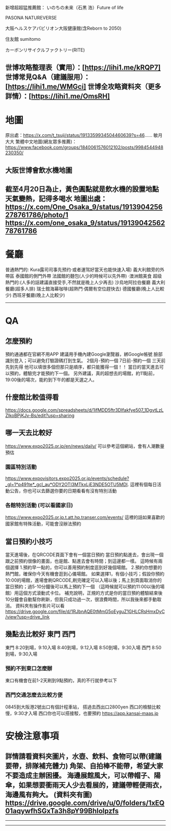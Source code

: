 

新增超超猛推薦館：
いのちの未来（石黒 浩）Future of life

PASONA NATUREVERSE

大阪ヘルスケアパビリオン大阪健康館(含Reborn to 2050)

住友館 sumitomo

カーボンリサイクルファクトリー(RITE)

世博攻略整理表（實用）：[https://lihi1.me/kRQP7]
世博常見Q&A（建議服用）：[https://lihi1.me/WMGci]
世博全攻略資料夾（更多詳情）：[https://lihi1.me/OmsRH]
---
# 地圖
原出處：https://x.com/t_tsuji/status/1913359934504460639?s=46......
敏月大大 繁體中文地圖(網友眾多推薦)：
https://www.facebook.com/groups/1840061576012102/posts/9984544948230350/

## 大阪世博會飲水機地圖

截至4月20日為止，黃色圓點就是飲水機的設置地點
天氣變熱，記得多喝水
地圖出處：
https://x.com/One_Osaka_9/status/1913904256278761786/photo/1
https://x.com/one_osaka_9/status/1913904256278761786
---

# 餐廳
普通熱門的:
Kura露司司事先预约·或者運驾好當天也能快速入場)
義大利館旁的外帶區
泰國館的側門外帶
法國館的麵包(人少的時候可以先外帶)
·澳洲館美食
超级熱門的:(人多的話建議直接受手,不然就是晚上人少再去)
沙烏地阿拉伯餐廳
義大利餐廳(超多人排)
瑞士館海幕咖啡(超熱門·偶爾有空位趕快去)
德國餐廳(晚上人比較少)
西班牙餐廳(晚上人比較少)

---
# QA

## 怎麼預約
預約通通都在官網不用APP
建議用手機內建Google瀏覽器，綁Google帳號 臉部識別登入；可以避免打驗證碼打到生氣。
2個月-預約一個
7日前-預約一個
三天前先到先得
他可以填很多個但那只是順序，都只能獲得一個！！
當日的當天進去可以預約，體驗完才能預約下一個。
另外建議，真的超想去的場館，約11點前，19:00後的場次，能約到下午的都是天選之人。


## 	什麼館比較值得看
https://docs.google.com/spreadsheets/d/1ifMDD5ftr3DIfakfye507_1DgvtLzLZlkoBPjKJv-Bs/edit?usp=sharing

## 	哪一天去比較好
https://www.expo2025.or.jp/en/news/daily/
可以參考這個網站，會有人潮數量預估

### 園區特別活動
https://www.expovisitors.expo2025.or.jp/events/schedule?_gl=1*p491te*_gcl_au*ODY2OTI3MTkxLjE3NDE5OTU5MDI.
這裡有個每日活動公告，你也可以去篩選你要的日期看看有沒有特別活動

### 各館特別活動 (可以看國家日)

https://www.expo2025.or.jp.t.att.hp.transer.com/events/
這裡的話如果喜歡的國家館有特殊活動，可能會沒辦法預約

## 當日預約小技巧

當天進場後，在QRCODE頁面下會有一個當日預約
當日預約點進去，會出現一個跟之前預約很像的畫面，也是館、點進去會有時間；到這邊都一樣。
這時候有兩個選擇
1.預約早一點的，你可以善用預約制度逛到好幾個場館。
2.預約你想要的熱門館，確保你今天有機會逛到心儀場館。
如果選擇1，有個小技巧；假設你預約10:00的場館，進場會刷QRCODE,刷完確定可以入場以後；馬上到頁面取消你的當日預約；過5-10分鐘後可以馬上預約下一個
（這時候就可以預約11:00以後的場館）用這個方式滾動式卡位。
補充說明，正規的方式是你的當日預約體驗結束後10分鐘會自動幫你刷新，但我只成功過一次，很浪費時間，所以我後來都手動取消。
資料夾有操作影片可以看
https://drive.google.com/file/d/1RJbnAQE0tMmG5oEyguZ1GHLCRsHmxDyC/view?usp=drive_link

## 	幾點去比較好 東門 西門

東門
8:20到場，9:10入場
8:40到場，9:12入場
8:50到場，9:30入場
西門
8:50到場，9:30入場

### 預約不到東口怎麼辦
東口有機會在前1-2天刷到9點預約，真的不行就參考以下	

### 西門交通怎麼去比較方便

0845到大阪港2號出口有個計程車站，
搭過去西出口2800yen
西口的檢驗比較慢，9:30才入場
西口你也可以搭接駁，也要預約
https://app.kansai-maas.jp

# 安檢注意事項

詳情請看資料夾圖片，水壺、飲料、食物可以帶(建議要帶，排隊補充體力)
角架、自拍棒不能帶，希望大家不要造成主辦困擾。
海邊展館風大，可以帶帽子、陽傘，如果想要衝雨天人少去看展的，建議帶輕便雨衣，海邊風有夠大。
(資料夾有圖)
https://drive.google.com/drive/u/0/folders/1xEQ01aqywfhSGxTa3h8pY99BhIolpzfs
---
---
---
